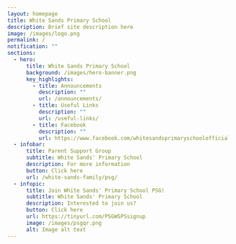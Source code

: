 ```yaml
---
layout: homepage
title: White Sands Primary School
description: Brief site description here
image: /images/logo.png
permalink: /
notification: ""
sections:
  - hero:
      title: White Sands Primary School
      background: /images/hero-banner.png
      key_highlights:
        - title: Announcements
          description: ""
          url: /announcements/
        - title: Useful Links
          description: ""
          url: /useful-links/
        - title: Facebook
          description: ""
          url: https://www.facebook.com/whitesandsprimaryschoolofficial/
  - infobar:
      title: Parent Support Group
      subtitle: White Sands' Primary School
      description: For more information
      button: Click here
      url: /white-sands-family/psg/
  - infopic:
      title: Join White Sands' Primary School PSG!
      subtitle: White Sands' Primary School
      description: Interested to join us?
      button: Click here
      url: https://tinyurl.com/PSGWSPSsignup
      image: /images/psgqr.png
      alt: Image alt text
---
```

